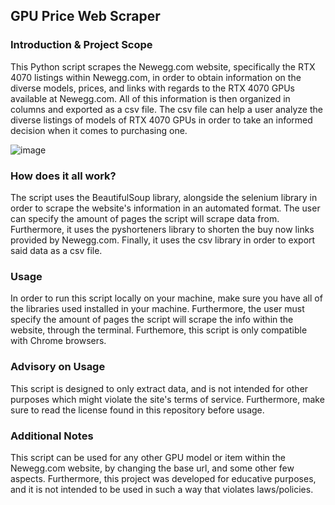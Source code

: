 ## GPU Price Web Scraper

### Introduction & Project Scope
This Python script scrapes the Newegg.com website, specifically the RTX 4070 listings within Newegg.com, in order to obtain information on the diverse models, prices, and links with regards to the RTX 4070 GPUs available at Newegg.com. All of this information is then organized in columns and exported as a csv file. The csv file can help a user analyze the diverse listings of models of RTX 4070 GPUs in order to take an informed decision when it comes to purchasing one.

![image](https://github.com/Lorenzo-Castellini-Coutin/GPU-Price-Web-Scraper/assets/153740191/dc77fd03-5bbb-4a57-abbb-6368f1b39a39)

### How does it all work?
The script uses the BeautifulSoup library, alongside the selenium library in order to scrape the website's information in an automated format. The user can specify the amount of pages the script will scrape data from. Furthermore, it uses the pyshorteners library to shorten the buy now links provided by Newegg.com. Finally, it uses the csv library in order to export said data as a csv file.

### Usage
In order to run this script locally on your machine, make sure you have all of the libraries used installed in your machine. Furthermore, the user must specify the amount of pages the script will scrape the info within the website, through the terminal. Furthemore, this script is only compatible with Chrome browsers.

### Advisory on Usage
This script is designed to only extract data, and is not intended for other purposes which might violate the site's terms of service. Furthermore, make sure to read the license found in this repository before usage.

### Additional Notes
This script can be used for any other GPU model or item within the Newegg.com website, by changing the base url, and some other few aspects. Furthermore, this project was developed for educative purposes, and it is not intended to be used in such a way that violates laws/policies.

